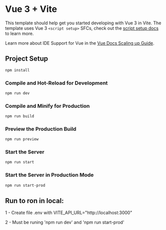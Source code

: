 # Vue 3 + Vite

This template should help get you started developing with Vue 3 in Vite. The template uses Vue 3 `<script setup>` SFCs, check out the [script setup docs](https://v3.vuejs.org/api/sfc-script-setup.html#sfc-script-setup) to learn more.

Learn more about IDE Support for Vue in the [Vue Docs Scaling up Guide](https://vuejs.org/guide/scaling-up/tooling.html#ide-support).

## Project Setup

```sh
npm install
```

### Compile and Hot-Reload for Development

```sh
npm run dev
```

### Compile and Minify for Production

```sh
npm run build
```

### Preview the Production Build

```sh
npm run preview
```

### Start the Server

```sh
npm run start
```

### Start the Server in Production Mode

```sh
npm run start-prod
```

## Run to ron in local:

1 - Create file .env with
VITE_API_URL="http://localhost:3000"

2 - Must be runing 'npm run dev' and 'npm run start-prod'
